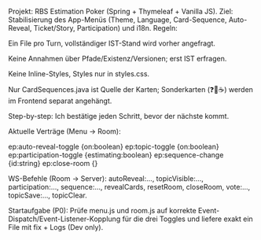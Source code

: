 Projekt: RBS Estimation Poker (Spring + Thymeleaf + Vanilla JS).
Ziel: Stabilisierung des App-Menüs (Theme, Language, Card-Sequence, Auto-Reveal, Ticket/Story, Participation) und i18n.
Regeln:

Ein File pro Turn, vollständiger IST-Stand wird vorher angefragt.

Keine Annahmen über Pfade/Existenz/Versionen; erst IST erfragen.

Keine Inline-Styles, Styles nur in styles.css.

Nur CardSequences.java ist Quelle der Karten; Sonderkarten (❓💬☕) werden im Frontend separat angehängt.

Step-by-step: Ich bestätige jeden Schritt, bevor der nächste kommt.

Aktuelle Verträge (Menu → Room):

ep:auto-reveal-toggle {on:boolean}
ep:topic-toggle {on:boolean}
ep:participation-toggle {estimating:boolean}
ep:sequence-change {id:string}
ep:close-room {}

WS-Befehle (Room → Server): autoReveal:…, topicVisible:…, participation:…, sequence:…, revealCards, resetRoom, closeRoom, vote:…, topicSave:…, topicClear.

Startaufgabe (P0): Prüfe menu.js und room.js auf korrekte Event-Dispatch/Event-Listener-Kopplung für die drei Toggles und liefere exakt ein File mit fix + Logs (Dev only).
